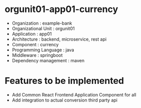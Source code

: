 # orgunit01-app01-currency
- Organization : example-bank
- Organizational Unit : orgunit01
- Application : app01
- Architecture : backend, microservice, rest api
- Component : currency
- Programming Language : java
- Middleware : springboot
- Dependency management : maven

# Features to be implemented
- Add Common React Frontend Application Component for all
- Add integration to actual conversion third party api
